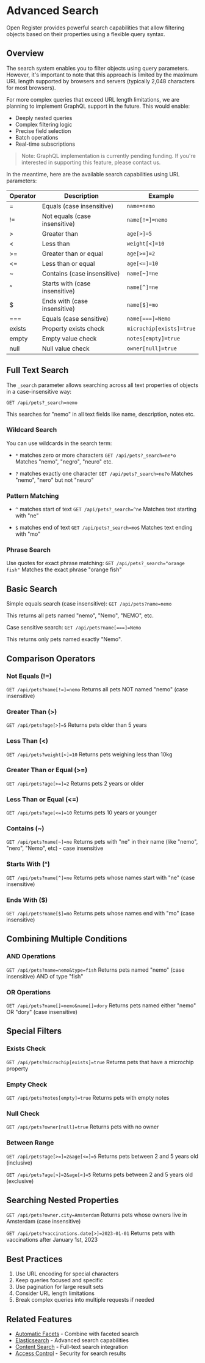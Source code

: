 # Advanced Search

Open Register provides powerful search capabilities that allow filtering objects based on their properties using a flexible query syntax.

## Overview

The search system enables you to filter objects using query parameters. However, it's important to note that this approach is limited by the maximum URL length supported by browsers and servers (typically 2,048 characters for most browsers).

For more complex queries that exceed URL length limitations, we are planning to implement GraphQL support in the future. This would enable:

- Deeply nested queries
- Complex filtering logic
- Precise field selection
- Batch operations
- Real-time subscriptions

> Note: GraphQL implementation is currently pending funding. If you're interested in supporting this feature, please contact us.

In the meantime, here are the available search capabilities using URL parameters:

| Operator | Description | Example |
|----------|-------------|---------|
| = | Equals (case insensitive) | `name=nemo` |
| != | Not equals (case insensitive) | `name[!=]=nemo` |
| > | Greater than | `age[>]=5` |
| < | Less than | `weight[<]=10` |
| >= | Greater than or equal | `age[>=]=2` |
| <= | Less than or equal | `age[<=]=10` |
| ~ | Contains (case insensitive) | `name[~]=ne` |
| ^ | Starts with (case insensitive) | `name[^]=ne` |
| $ | Ends with (case insensitive) | `name[$]=mo` |
| === | Equals (case sensitive) | `name[===]=Nemo` |
| exists | Property exists check | `microchip[exists]=true` |
| empty | Empty value check | `notes[empty]=true` |
| null | Null value check | `owner[null]=true` |

## Full Text Search

The `_search` parameter allows searching across all text properties of objects in a case-insensitive way:

``GET /api/pets?_search=nemo``

This searches for "nemo" in all text fields like name, description, notes etc.

### Wildcard Search
You can use wildcards in the search term:

- `*` matches zero or more characters
``GET /api/pets?_search=ne*o`` 
Matches "nemo", "negro", "neuro" etc.

- `?` matches exactly one character
``GET /api/pets?_search=ne?o``
Matches "nemo", "nero" but not "neuro"

### Pattern Matching
- `^` matches start of text
``GET /api/pets?_search=^ne``
Matches text starting with "ne"

- `$` matches end of text
``GET /api/pets?_search=mo$``
Matches text ending with "mo"

### Phrase Search
Use quotes for exact phrase matching:
``GET /api/pets?_search="orange fish"``
Matches the exact phrase "orange fish"

## Basic Search

Simple equals search (case insensitive):
``GET /api/pets?name=nemo``

This returns all pets named "nemo", "Nemo", "NEMO", etc.

Case sensitive search:
``GET /api/pets?name[===]=Nemo``

This returns only pets named exactly "Nemo".

## Comparison Operators

### Not Equals (!=)
``GET /api/pets?name[!=]=nemo``
Returns all pets NOT named "nemo" (case insensitive)

### Greater Than (>)
``GET /api/pets?age[>]=5``
Returns pets older than 5 years

### Less Than (<)
``GET /api/pets?weight[<]=10``
Returns pets weighing less than 10kg

### Greater Than or Equal (>=)
``GET /api/pets?age[>=]=2``
Returns pets 2 years or older

### Less Than or Equal (<=)
``GET /api/pets?age[<=]=10``
Returns pets 10 years or younger

### Contains (~)
``GET /api/pets?name[~]=ne``
Returns pets with "ne" in their name (like "nemo", "nero", "Nemo", etc) - case insensitive

### Starts With (^)
``GET /api/pets?name[^]=ne``
Returns pets whose names start with "ne" (case insensitive)

### Ends With ($)
``GET /api/pets?name[$]=mo``
Returns pets whose names end with "mo" (case insensitive)

## Combining Multiple Conditions

### AND Operations
``GET /api/pets?name=nemo&type=fish``
Returns pets named "nemo" (case insensitive) AND of type "fish"

### OR Operations
``GET /api/pets?name[]=nemo&name[]=dory``
Returns pets named either "nemo" OR "dory" (case insensitive)

## Special Filters

### Exists Check
``GET /api/pets?microchip[exists]=true``
Returns pets that have a microchip property

### Empty Check
``GET /api/pets?notes[empty]=true``
Returns pets with empty notes

### Null Check
``GET /api/pets?owner[null]=true``
Returns pets with no owner

### Between Range
``GET /api/pets?age[>=]=2&age[<=]=5``
Returns pets between 2 and 5 years old (inclusive)

``GET /api/pets?age[>]=2&age[<]=5`` 
Returns pets between 2 and 5 years old (exclusive)

## Searching Nested Properties

``GET /api/pets?owner.city=Amsterdam``
Returns pets whose owners live in Amsterdam (case insensitive)

``GET /api/pets?vaccinations.date[>]=2023-01-01``
Returns pets with vaccinations after January 1st, 2023

## Best Practices

1. Use URL encoding for special characters
2. Keep queries focused and specific
3. Use pagination for large result sets
4. Consider URL length limitations
5. Break complex queries into multiple requests if needed

## Related Features

- [Automatic Facets](automatic-facets.md) - Combine with faceted search
- [Elasticsearch](elasticsearch.md) - Advanced search capabilities 
- [Content Search](content-search.md) - Full-text search integration
- [Access Control](access-control.md) - Security for search results
